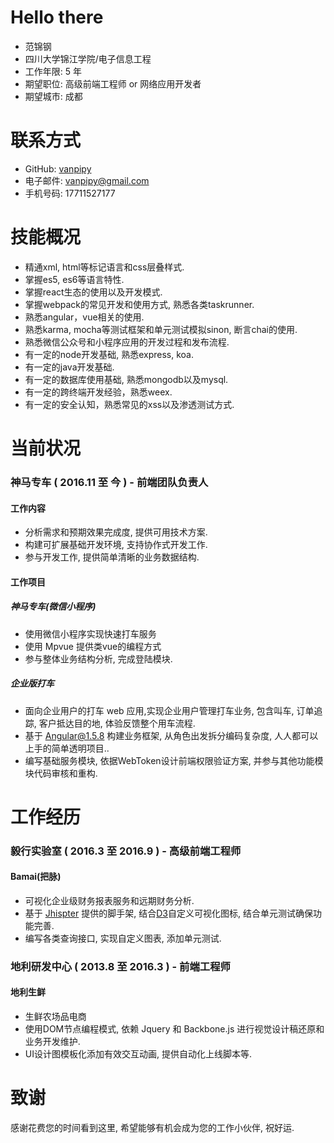 # Hello there
* 范锦钢
* 四川大学锦江学院/电子信息工程
* 工作年限: 5 年
* 期望职位: 高级前端工程师 or 网络应用开发者
* 期望城市: 成都

# 联系方式
* GitHub: [vanpipy](https://github.com/vanpipy)
* 电子邮件: <vanpipy@gmail.com>
* 手机号码: 17711527177

# 技能概况
* 精通xml, html等标记语言和css层叠样式.
* 掌握es5, es6等语言特性.
* 掌握react生态的使用以及开发模式.
* 掌握webpack的常见开发和使用方式, 熟悉各类taskrunner.
* 熟悉angular，vue相关的使用.
* 熟悉karma, mocha等测试框架和单元测试模拟sinon, 断言chai的使用.
* 熟悉微信公众号和小程序应用的开发过程和发布流程.
* 有一定的node开发基础, 熟悉express, koa.
* 有一定的java开发基础.
* 有一定的数据库使用基础, 熟悉mongodb以及mysql.
* 有一定的跨终端开发经验，熟悉weex.
* 有一定的安全认知，熟悉常见的xss以及渗透测试方式.

# 当前状况

### 神马专车 ( 2016.11 至 今 ) - 前端团队负责人

#### 工作内容
* 分析需求和预期效果完成度, 提供可用技术方案.
* 构建可扩展基础开发环境, 支持协作式开发工作.
* 参与开发工作, 提供简单清晰的业务数据结构.

#### 工作项目

##### 神马专车(微信小程序)
* 使用微信小程序实现快速打车服务
* 使用 Mpvue 提供类vue的编程方式
* 参与整体业务结构分析, 完成登陆模块.

##### 企业版打车
* 面向企业用户的打车 web 应用,实现企业用户管理打车业务, 包含叫车, 订单追踪, 客户抵达目的地, 体验反馈整个用车流程. 
* 基于 Angular@1.5.8 构建业务框架, 从角色出发拆分编码复杂度, 人人都可以上手的简单透明项目..
* 编写基础服务模块, 依据WebToken设计前端权限验证方案, 并参与其他功能模块代码审核和重构.

# 工作经历

### 毅行实验室 ( 2016.3 至 2016.9 ) - 高级前端工程师

#### Bamai(把脉)
* 可视化企业级财务报表服务和远期财务分析.
* 基于 [Jhispter](https://www.jhipster.tech/) 提供的脚手架, 结合[D3](https://d3js.org/)自定义可视化图标, 结合单元测试确保功能完善.
* 编写各类查询接口, 实现自定义图表, 添加单元测试.

### 地利研发中心 ( 2013.8 至 2016.3 ) - 前端工程师

#### 地利生鲜
* 生鲜农场品电商
* 使用DOM节点编程模式, 依赖 Jquery 和 Backbone.js 进行视觉设计稿还原和业务开发维护.
* UI设计图模板化添加有效交互动画, 提供自动化上线脚本等.

# 致谢
感谢花费您的时间看到这里, 希望能够有机会成为您的工作小伙伴, 祝好运.
